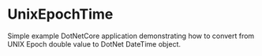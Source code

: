# UnixEpochTime
Simple example DotNetCore application demonstrating how to convert from UNIX Epoch double value to DotNet DateTime object.
